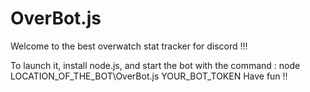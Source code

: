 # OverBot.js
Welcome to the best overwatch stat tracker for discord !!!

To launch it, install node.js, and start the bot with the command : node LOCATION_OF_THE_BOT\OverBot.js YOUR_BOT_TOKEN
Have fun !!